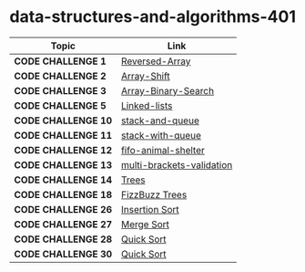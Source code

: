 # data-structures-and-algorithms-401

**Topic** | **Link**
----- | -----
**CODE CHALLENGE 1** | [Reversed-Array](https://github.com/farahalwahaibi/data-structures-and-algorithms-401/blob/main/code-challenge1/reverseArray.md) 
**CODE CHALLENGE 2** | [Array-Shift](https://github.com/farahalwahaibi/data-structures-and-algorithms-401/blob/main/code-challenge2/shiftArray.md) 
**CODE CHALLENGE 3** | [Array-Binary-Search](https://github.com/farahalwahaibi/data-structures-and-algorithms-401/blob/main/code-challenge3/arrayBinarySearch.md) 
**CODE CHALLENGE 5** | [Linked-lists](https://github.com/farahalwahaibi/data-structures-and-algorithms-401/blob/main/code-challenge5/linked-lists.md) 
**CODE CHALLENGE 10** | [stack-and-queue](https://github.com/farahalwahaibi/data-structures-and-algorithms-401/blob/main/code-challenge10/stack-and-queue.md) 
**CODE CHALLENGE 11** | [stack-with-queue](https://github.com/farahalwahaibi/data-structures-and-algorithms-401/blob/main/code-challenge11/QueueWithStacks/queue-with-stacks.md) 
**CODE CHALLENGE 12** | [fifo-animal-shelter](https://github.com/farahalwahaibi/data-structures-and-algorithms-401/blob/main/code-challenge12/fifoAnimalShelter/fifo-animal-shelter.md) 
**CODE CHALLENGE 13** | [multi-brackets-validation](https://github.com/farahalwahaibi/data-structures-and-algorithms-401/blob/main/code-challenge13/multiBracketValidation/multi-bracket-validation.md) 
**CODE CHALLENGE 14** | [Trees](https://github.com/farahalwahaibi/data-structures-and-algorithms-401/blob/main/code-challenge14/tree/tree.md)
**CODE CHALLENGE 18** | [FizzBuzz Trees](https://github.com/farahalwahaibi/data-structures-and-algorithms-401/blob/main/code-challenge18/fizzBuzzTree/fizz-buzz-tree.md) 
**CODE CHALLENGE 26** | [Insertion Sort](https://github.com/farahalwahaibi/data-structures-and-algorithms-401/blob/main/code-challenge26/Insertion-Sort.md) 
**CODE CHALLENGE 27** | [Merge Sort](https://github.com/farahalwahaibi/data-structures-and-algorithms-401/blob/main/code-challenge27/Merge-Sort.md) 
**CODE CHALLENGE 28** | [Quick Sort](https://github.com/farahalwahaibi/data-structures-and-algorithms-401/blob/main/code-challenge28/Quick-Sort.md) 
**CODE CHALLENGE 30** | [Quick Sort](https://github.com/farahalwahaibi/data-structures-and-algorithms-401/blob/main/code-challenge30/hashtable.md) 










